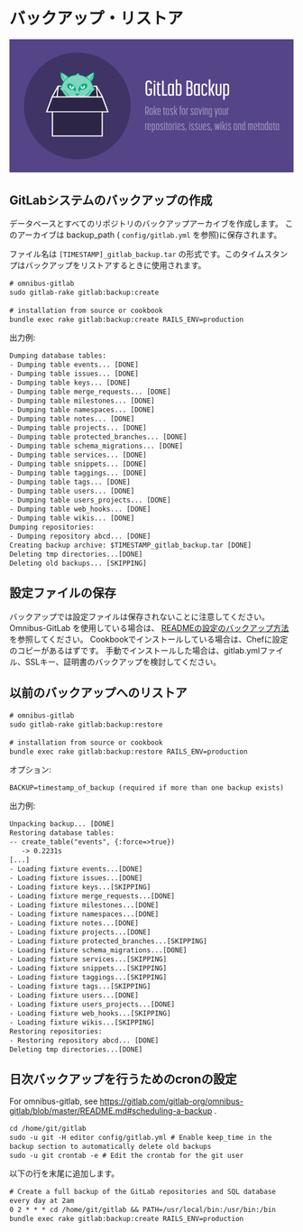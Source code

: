 # バックアップ・リストア

![backup banner](backup_hrz.png)

## GitLabシステムのバックアップの作成

データベースとすべてのリポジトリのバックアップアーカイブを作成します。
このアーカイブは backup_path ( `config/gitlab.yml` を参照)に保存されます。

ファイル名は `[TIMESTAMP]_gitlab_backup.tar` の形式です。このタイムスタンプはバックアップをリストアするときに使用されます。

```
# omnibus-gitlab
sudo gitlab-rake gitlab:backup:create

# installation from source or cookbook
bundle exec rake gitlab:backup:create RAILS_ENV=production
```

出力例:

```
Dumping database tables:
- Dumping table events... [DONE]
- Dumping table issues... [DONE]
- Dumping table keys... [DONE]
- Dumping table merge_requests... [DONE]
- Dumping table milestones... [DONE]
- Dumping table namespaces... [DONE]
- Dumping table notes... [DONE]
- Dumping table projects... [DONE]
- Dumping table protected_branches... [DONE]
- Dumping table schema_migrations... [DONE]
- Dumping table services... [DONE]
- Dumping table snippets... [DONE]
- Dumping table taggings... [DONE]
- Dumping table tags... [DONE]
- Dumping table users... [DONE]
- Dumping table users_projects... [DONE]
- Dumping table web_hooks... [DONE]
- Dumping table wikis... [DONE]
Dumping repositories:
- Dumping repository abcd... [DONE]
Creating backup archive: $TIMESTAMP_gitlab_backup.tar [DONE]
Deleting tmp directories...[DONE]
Deleting old backups... [SKIPPING]
```

## 設定ファイルの保存

バックアップでは設定ファイルは保存されないことに注意してください。
Omnibus-GitLab を使用している場合は、 [READMEの設定のバックアップ方法](https://gitlab.com/gitlab-org/omnibus-gitlab/blob/master/README.md#backup-and-restore-omnibus-gitlab-configuration) を参照してください。
Cookbookでインストールしている場合は、Chefに設定のコピーがあるはずです。
手動でインストールした場合は、gitlab.ymlファイル、SSLキー、証明書のバックアップを検討してください。

## 以前のバックアップへのリストア

```
# omnibus-gitlab
sudo gitlab-rake gitlab:backup:restore

# installation from source or cookbook
bundle exec rake gitlab:backup:restore RAILS_ENV=production
```

オプション:

```
BACKUP=timestamp_of_backup (required if more than one backup exists)
```

出力例:

```
Unpacking backup... [DONE]
Restoring database tables:
-- create_table("events", {:force=>true})
   -> 0.2231s
[...]
- Loading fixture events...[DONE]
- Loading fixture issues...[DONE]
- Loading fixture keys...[SKIPPING]
- Loading fixture merge_requests...[DONE]
- Loading fixture milestones...[DONE]
- Loading fixture namespaces...[DONE]
- Loading fixture notes...[DONE]
- Loading fixture projects...[DONE]
- Loading fixture protected_branches...[SKIPPING]
- Loading fixture schema_migrations...[DONE]
- Loading fixture services...[SKIPPING]
- Loading fixture snippets...[SKIPPING]
- Loading fixture taggings...[SKIPPING]
- Loading fixture tags...[SKIPPING]
- Loading fixture users...[DONE]
- Loading fixture users_projects...[DONE]
- Loading fixture web_hooks...[SKIPPING]
- Loading fixture wikis...[SKIPPING]
Restoring repositories:
- Restoring repository abcd... [DONE]
Deleting tmp directories...[DONE]
```

## 日次バックアップを行うためのcronの設定

For omnibus-gitlab, see https://gitlab.com/gitlab-org/omnibus-gitlab/blob/master/README.md#scheduling-a-backup .

```
cd /home/git/gitlab
sudo -u git -H editor config/gitlab.yml # Enable keep_time in the backup section to automatically delete old backups
sudo -u git crontab -e # Edit the crontab for the git user
```

以下の行を末尾に追加します。

```
# Create a full backup of the GitLab repositories and SQL database every day at 2am
0 2 * * * cd /home/git/gitlab && PATH=/usr/local/bin:/usr/bin:/bin bundle exec rake gitlab:backup:create RAILS_ENV=production
```

